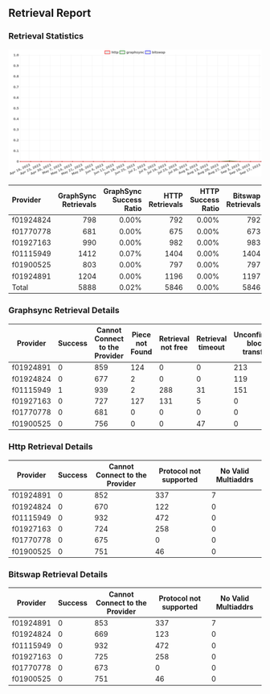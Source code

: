 ## Retrieval Report
### Retrieval Statistics
<img src="https://raw.githubusercontent.com/data-preservation-programs/filplus-checker-assets/main/filecoin-project/filecoin-plus-large-datasets/issues/311/1695079940686.png"/>

| Provider  | GraphSync Retrievals | GraphSync Success Ratio | HTTP Retrievals | HTTP Success Ratio | Bitswap Retrievals | Bitswap Success Ratio |
| :-------- | -------------------: | ----------------------: | --------------: | -----------------: | -----------------: | --------------------: |
| f01924824 |                  798 |                   0.00% |             792 |              0.00% |                792 |                 0.00% |
| f01770778 |                  681 |                   0.00% |             675 |              0.00% |                673 |                 0.00% |
| f01927163 |                  990 |                   0.00% |             982 |              0.00% |                983 |                 0.00% |
| f01115949 |                 1412 |                   0.07% |            1404 |              0.00% |               1404 |                 0.00% |
| f01900525 |                  803 |                   0.00% |             797 |              0.00% |                797 |                 0.00% |
| f01924891 |                 1204 |                   0.00% |            1196 |              0.00% |               1197 |                 0.00% |
| Total     |                 5888 |                   0.02% |            5846 |              0.00% |               5846 |                 0.00% |

### Graphsync Retrieval Details
| Provider  | Success | Cannot Connect to the Provider | Piece not Found | Retrieval not free | Retrieval timeout | Unconfirmed block transfer | General retrieval failure | No Valid Multiaddrs |
| --------- | ------- | ------------------------------ | --------------- | ------------------ | ----------------- | -------------------------- | ------------------------- | ------------------- |
| f01924891 | 0       | 859                            | 124             | 0                  | 0                 | 213                        | 1                         | 7                   |
| f01924824 | 0       | 677                            | 2               | 0                  | 0                 | 119                        | 0                         | 0                   |
| f01115949 | 1       | 939                            | 2               | 288                | 31                | 151                        | 0                         | 0                   |
| f01927163 | 0       | 727                            | 127             | 131                | 5                 | 0                          | 0                         | 0                   |
| f01770778 | 0       | 681                            | 0               | 0                  | 0                 | 0                          | 0                         | 0                   |
| f01900525 | 0       | 756                            | 0               | 0                  | 47                | 0                          | 0                         | 0                   |

### Http Retrieval Details
| Provider  | Success | Cannot Connect to the Provider | Protocol not supported | No Valid Multiaddrs |
| --------- | ------- | ------------------------------ | ---------------------- | ------------------- |
| f01924891 | 0       | 852                            | 337                    | 7                   |
| f01924824 | 0       | 670                            | 122                    | 0                   |
| f01115949 | 0       | 932                            | 472                    | 0                   |
| f01927163 | 0       | 724                            | 258                    | 0                   |
| f01770778 | 0       | 675                            | 0                      | 0                   |
| f01900525 | 0       | 751                            | 46                     | 0                   |

### Bitswap Retrieval Details
| Provider  | Success | Cannot Connect to the Provider | Protocol not supported | No Valid Multiaddrs |
| --------- | ------- | ------------------------------ | ---------------------- | ------------------- |
| f01924891 | 0       | 853                            | 337                    | 7                   |
| f01924824 | 0       | 669                            | 123                    | 0                   |
| f01115949 | 0       | 932                            | 472                    | 0                   |
| f01927163 | 0       | 725                            | 258                    | 0                   |
| f01770778 | 0       | 673                            | 0                      | 0                   |
| f01900525 | 0       | 751                            | 46                     | 0                   |
